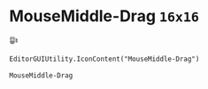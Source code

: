 # MouseMiddle-Drag `16x16`
<img src="/img/MouseMiddle-Drag.png" width=16 height=16>

``` CSharp
EditorGUIUtility.IconContent("MouseMiddle-Drag")
```
```
MouseMiddle-Drag
```
